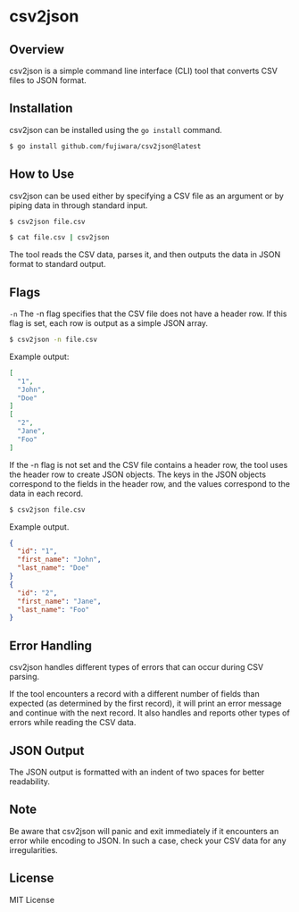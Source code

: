 # csv2json

## Overview

csv2json is a simple command line interface (CLI) tool that converts CSV files to JSON format.

## Installation

csv2json can be installed using the `go install` command.

```bash
$ go install github.com/fujiwara/csv2json@latest
```

## How to Use

csv2json can be used either by specifying a CSV file as an argument or by piping data in through standard input.

```bash
$ csv2json file.csv
```

```bash
$ cat file.csv | csv2json
```

The tool reads the CSV data, parses it, and then outputs the data in JSON format to standard output.

## Flags

`-n`
The -n flag specifies that the CSV file does not have a header row. If this flag is set, each row is output as a simple JSON array.

```bash
$ csv2json -n file.csv
```

Example output:

```json
[
  "1",
  "John",
  "Doe"
]
[
  "2",
  "Jane",
  "Foo"
]
```


If the -n flag is not set and the CSV file contains a header row, the tool uses the header row to create JSON objects. The keys in the JSON objects correspond to the fields in the header row, and the values correspond to the data in each record.

```bash
$ csv2json file.csv
```

Example output.

```json
{
  "id": "1",
  "first_name": "John",
  "last_name": "Doe"
}
{
  "id": "2",
  "first_name": "Jane",
  "last_name": "Foo"
}
```

## Error Handling

csv2json handles different types of errors that can occur during CSV parsing.

If the tool encounters a record with a different number of fields than expected (as determined by the first record), it will print an error message and continue with the next record. It also handles and reports other types of errors while reading the CSV data.

## JSON Output

The JSON output is formatted with an indent of two spaces for better readability.

## Note

Be aware that csv2json will panic and exit immediately if it encounters an error while encoding to JSON. In such a case, check your CSV data for any irregularities.

## License

MIT License
